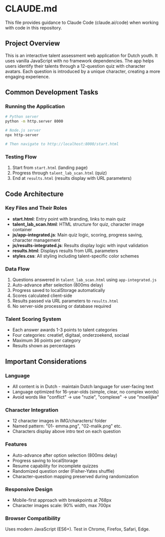 # CLAUDE.md

This file provides guidance to Claude Code (claude.ai/code) when working with code in this repository.

## Project Overview

This is an interactive talent assessment web application for Dutch youth. It uses vanilla JavaScript with no framework dependencies. The app helps users identify their talents through a 12-question quiz with character avatars. Each question is introduced by a unique character, creating a more engaging experience.

## Common Development Tasks

### Running the Application
```bash
# Python server
python -m http.server 8000

# Node.js server  
npx http-server

# Then navigate to http://localhost:8000/start.html
```

### Testing Flow
1. Start from `start.html` (landing page)
2. Progress through `talent_lab_scan.html` (quiz)
3. End at `results.html` (results display with URL parameters)

## Code Architecture

### Key Files and Their Roles
- **start.html**: Entry point with branding, links to main quiz
- **talent_lab_scan.html**: HTML structure for quiz, character image container
- **js/app-integrated.js**: Main quiz logic, scoring, progress saving, character management
- **js/results-integrated.js**: Results display logic with input validation
- **results.html**: Displays results from URL parameters
- **styles.css**: All styling including talent-specific color schemes

### Data Flow
1. Questions answered in `talent_lab_scan.html` using `app-integrated.js`
2. Auto-advance after selection (800ms delay)
3. Progress saved to localStorage automatically
4. Scores calculated client-side
5. Results passed via URL parameters to `results.html`
6. No server-side processing or database required

### Talent Scoring System
- Each answer awards 1-3 points to talent categories
- Four categories: creatief, digitaal, onderzoekend, sociaal
- Maximum 36 points per category
- Results shown as percentages

## Important Considerations

### Language
- All content is in Dutch - maintain Dutch language for user-facing text
- Language optimized for 16-year-olds (simple, clear, no complex words)
- Avoid words like "conflict" → use "ruzie", "complexe" → use "moeilijke"

### Character Integration
- 12 character images in IMG/characters/ folder
- Named pattern: "01- emma.png", "02-malik.png" etc.
- Characters display above intro text on each question

### Features
- Auto-advance after option selection (800ms delay)
- Progress saving to localStorage
- Resume capability for incomplete quizzes
- Randomized question order (Fisher-Yates shuffle)
- Character-question mapping preserved during randomization

### Responsive Design
- Mobile-first approach with breakpoints at 768px
- Character images scale: 90% width, max 700px

### Browser Compatibility
Uses modern JavaScript (ES6+). Test in Chrome, Firefox, Safari, Edge.